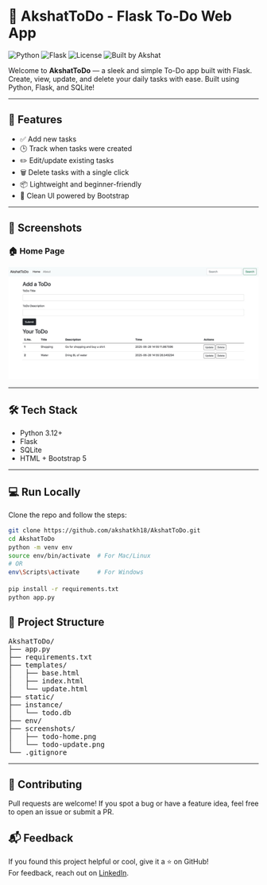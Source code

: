 # 📝 AkshatToDo - Flask To-Do Web App
![Python](https://img.shields.io/badge/Python-3.12-blue?logo=python)
![Flask](https://img.shields.io/badge/Flask-2.3-lightgrey?logo=flask)
![License](https://img.shields.io/badge/License-MIT-green)
![Built by Akshat](https://img.shields.io/badge/Built%20by-Akshat-blue)

Welcome to **AkshatToDo** — a sleek and simple To-Do app built with Flask.  
Create, view, update, and delete your daily tasks with ease. Built using Python, Flask, and SQLite!

---

## 🚀 Features

- ✅ Add new tasks
- 🕒 Track when tasks were created
- ✏️ Edit/update existing tasks
- 🗑️ Delete tasks with a single click
- 📦 Lightweight and beginner-friendly
- 🎨 Clean UI powered by Bootstrap

---

## 📸 Screenshots

### 🏠 Home Page  
![Home Page](screenshots/todo-home.png)

---

## 🛠️ Tech Stack

- Python 3.12+
- Flask
- SQLite
- HTML + Bootstrap 5

---

## 💻 Run Locally

Clone the repo and follow the steps:

```bash
git clone https://github.com/akshatkh18/AkshatToDo.git
cd AkshatToDo
python -m venv env
source env/bin/activate  # For Mac/Linux
# OR
env\Scripts\activate     # For Windows

pip install -r requirements.txt
python app.py
```

## 📁 Project Structure

<pre>
AkshatToDo/
├── app.py
├── requirements.txt
├── templates/
│   ├── base.html
│   ├── index.html
│   └── update.html
├── static/
├── instance/
│   └── todo.db
├── env/
├── screenshots/
│   ├── todo-home.png
│   └── todo-update.png
└── .gitignore
</pre>

---

## 🤝 **Contributing** 

Pull requests are welcome! If you spot a bug or have a feature idea, feel free to open an issue or submit a PR.


## 📬 Feedback

If you found this project helpful or cool, give it a ⭐ on GitHub!  
For feedback, reach out on [LinkedIn](https://linkedin.com/in/akshat-gupta18/).
